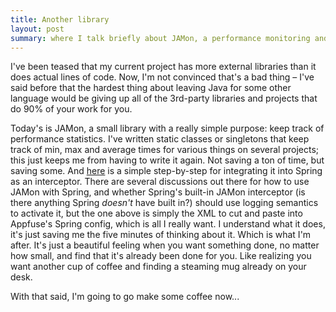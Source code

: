 ```yaml
---
title: Another library
layout: post 
summary: where I talk briefly about JAMon, a performance monitoring and aggregation library
---
```

I've been teased that my current project has more external libraries than it does actual lines of code.  Now, I'm not convinced that's a bad thing – I've said before that the hardest thing about leaving Java for some other language would be giving up all of the 3rd-party libraries and projects that do 90% of your work for you. 

Today's is JAMon, a small library with a really simple purpose: keep track of performance statistics. I've written static classes or singletons that keep track of min, max and average times for various things on several projects; this just keeps me from having to write it again. Not saving a ton of time, but saving some. And [here](http://iremia.univ-reunion.fr/intranet/wiki/Wiki.jsp?page=SpringJamon) is a simple step-by-step for integrating it into Spring as an interceptor. There are several discussions out there for how to use JAMon with Spring, and whether Spring's built-in JAMon interceptor (is there anything Spring *doesn't* have built in?) should use logging semantics to activate it, but the one above is simply the XML to cut and paste into Appfuse's Spring config, which is all I really want. I understand what it does, it's just saving me the five minutes of thinking about it.  Which is what I'm after.  It's just a beautiful feeling when you want something done, no matter how small, and find that it's already been done for you.  Like realizing you want another cup of coffee and finding a steaming mug already on your desk.

With that said, I'm going to go make some coffee now... 
